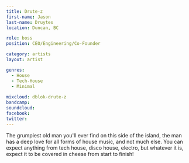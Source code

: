 ```yaml
---
title: Drute-z
first-name: Jason
last-name: Druytes
location: Duncan, BC

role: boss
position: CEO/Engineering/Co-Founder

category: artists
layout: artist

genres:
  - House
  - Tech-House
  - Minimal
  
mixcloud: dblok-drute-z
bandcamp:
soundcloud: 
facebook: 
twitter: 
---
```

The grumpiest old man you'll ever find on this side of the island, the man has a deep love for all forms of house music, and not much else. You can expect anything from tech house, disco house, electro, but whatever it is, expect it to be covered in cheese from start to finish!
